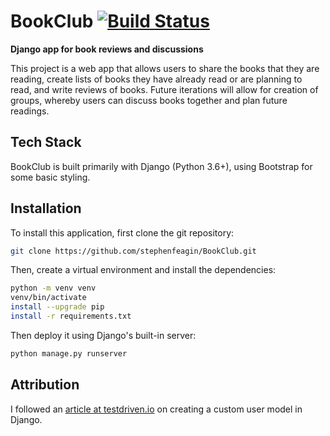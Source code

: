 # BookClub [![Build Status](https://travis-ci.org/stephenfeagin/BookClub.svg?branch=master)](https://travis-ci.org/stephenfeagin/BookClub)

**Django app for book reviews and discussions**

This project is a web app that allows users to share the books that they are reading, 
create lists of books they have already read or are planning to read, and write reviews
of books. Future iterations will allow for creation of groups, whereby users can discuss
books together and plan future readings.

## Tech Stack

BookClub is built primarily with Django (Python 3.6+), using Bootstrap for some basic styling.

## Installation

To install this application, first clone the git repository:

```bash
git clone https://github.com/stephenfeagin/BookClub.git
```

Then, create a virtual environment and install the dependencies:

```bash
python -m venv venv
venv/bin/activate
install --upgrade pip
install -r requirements.txt
```

Then deploy it using Django's built-in server:

```bash
python manage.py runserver
```

## Attribution

I followed an [article at testdriven.io](https://testdriven.io/blog/django-custom-user-model/) on creating a custom
user model in Django.
